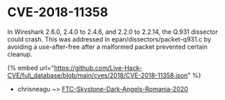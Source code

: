 # CVE-2018-11358

In Wireshark 2.6.0, 2.4.0 to 2.4.6, and 2.2.0 to 2.2.14, the Q.931 dissector could crash. This was addressed in epan/dissectors/packet-q931.c by avoiding a use-after-free after a malformed packet prevented certain cleanup.

{% embed url="https://github.com/Live-Hack-CVE/full_database/blob/main/cves/2018/CVE-2018-11358.json" %}


* chrisneagu ~> [FTC-Skystone-Dark-Angels-Romania-2020](https://www.alice-snow.ru/2018/database/cve-2018-11358/ftc-skystone-dark-angels-romania-2020-chrisneagu)
